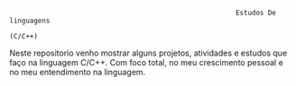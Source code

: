                                                             Estudos De linguagens 
                                                                    (C/C++)
Neste repositorio venho mostrar alguns projetos, atividades e estudos que faço na linguagem C/C++. Com foco total, no meu crescimento pessoal e no meu entendimento na linguagem.
